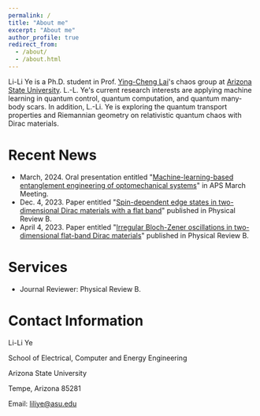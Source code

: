 ```yaml
---
permalink: /
title: "About me"
excerpt: "About me"
author_profile: true
redirect_from: 
  - /about/
  - /about.html
---
```


Li-Li Ye is a Ph.D. student in Prof. [Ying-Cheng Lai](http://chaos1.la.asu.edu/~ylai1/)'s chaos group at [Arizona State University](https://www.asu.edu/). L.-L. Ye's current research interests are applying machine learning in quantum control, quantum computation, and quantum many-body scars. In addition, L.-Li. Ye is exploring the quantum transport properties and Riemannian geometry on relativistic quantum chaos with Dirac materials.

# Recent News
* March, 2024. Oral presentation entitled "[Machine-learning-based entanglement engineering of optomechanical systems](https://scholar.google.com/citations?view_op=view_citation&hl=en&user=rdNXpfwAAAAJ&citation_for_view=rdNXpfwAAAAJ:Wp0gIr-vW9MC)" in APS March Meeting. 
* Dec. 4, 2023. Paper entitled "[Spin-dependent edge states in two-dimensional Dirac materials with a flat band](https://journals.aps.org/prb/abstract/10.1103/PhysRevB.108.235404)" published in Physical Review B.
* April 4, 2023. Paper entitled "[Irregular Bloch-Zener oscillations in two-dimensional flat-band Dirac materials](https://journals.aps.org/prb/abstract/10.1103/PhysRevB.107.165422)" published in Physical Review B.

# Services
* Journal Reviewer: Physical Review B.

# Contact Information
Li-Li Ye

School of Electrical, Computer and Energy Engineering

Arizona State University

Tempe, Arizona 85281

Email: liliye@asu.edu

<script type='text/javascript' id='clustrmaps' src='//cdn.clustrmaps.com/map_v2.js?cl=ffffff&w=200&t=tt&d=gxAjCC-P2QdrpetsQDcqNsCe-r29dfkbLi-KbPbWnHU'></script>
